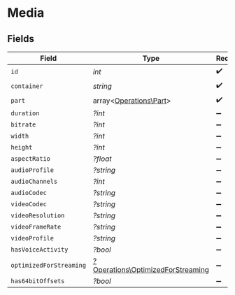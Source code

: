 # Media


## Fields

| Field                                                                                 | Type                                                                                  | Required                                                                              | Description                                                                           | Example                                                                               |
| ------------------------------------------------------------------------------------- | ------------------------------------------------------------------------------------- | ------------------------------------------------------------------------------------- | ------------------------------------------------------------------------------------- | ------------------------------------------------------------------------------------- |
| `id`                                                                                  | *int*                                                                                 | :heavy_check_mark:                                                                    | N/A                                                                                   | 119534                                                                                |
| `container`                                                                           | *string*                                                                              | :heavy_check_mark:                                                                    | N/A                                                                                   | mkv                                                                                   |
| `part`                                                                                | array<[Operations\Part](../../Models/Operations/Part.md)>                             | :heavy_check_mark:                                                                    | N/A                                                                                   |                                                                                       |
| `duration`                                                                            | *?int*                                                                                | :heavy_minus_sign:                                                                    | N/A                                                                                   | 11558112                                                                              |
| `bitrate`                                                                             | *?int*                                                                                | :heavy_minus_sign:                                                                    | N/A                                                                                   | 25025                                                                                 |
| `width`                                                                               | *?int*                                                                                | :heavy_minus_sign:                                                                    | N/A                                                                                   | 3840                                                                                  |
| `height`                                                                              | *?int*                                                                                | :heavy_minus_sign:                                                                    | N/A                                                                                   | 2072                                                                                  |
| `aspectRatio`                                                                         | *?float*                                                                              | :heavy_minus_sign:                                                                    | N/A                                                                                   | 1.85                                                                                  |
| `audioProfile`                                                                        | *?string*                                                                             | :heavy_minus_sign:                                                                    | N/A                                                                                   | dts                                                                                   |
| `audioChannels`                                                                       | *?int*                                                                                | :heavy_minus_sign:                                                                    | N/A                                                                                   | 6                                                                                     |
| `audioCodec`                                                                          | *?string*                                                                             | :heavy_minus_sign:                                                                    | N/A                                                                                   | eac3                                                                                  |
| `videoCodec`                                                                          | *?string*                                                                             | :heavy_minus_sign:                                                                    | N/A                                                                                   | hevc                                                                                  |
| `videoResolution`                                                                     | *?string*                                                                             | :heavy_minus_sign:                                                                    | N/A                                                                                   | 4k                                                                                    |
| `videoFrameRate`                                                                      | *?string*                                                                             | :heavy_minus_sign:                                                                    | N/A                                                                                   | 24p                                                                                   |
| `videoProfile`                                                                        | *?string*                                                                             | :heavy_minus_sign:                                                                    | N/A                                                                                   | main 10                                                                               |
| `hasVoiceActivity`                                                                    | *?bool*                                                                               | :heavy_minus_sign:                                                                    | N/A                                                                                   | false                                                                                 |
| `optimizedForStreaming`                                                               | [?Operations\OptimizedForStreaming](../../Models/Operations/OptimizedForStreaming.md) | :heavy_minus_sign:                                                                    | N/A                                                                                   | 1                                                                                     |
| `has64bitOffsets`                                                                     | *?bool*                                                                               | :heavy_minus_sign:                                                                    | N/A                                                                                   | false                                                                                 |